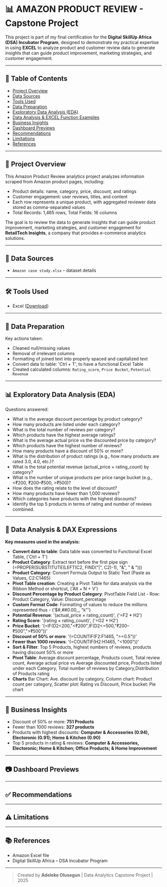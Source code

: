 # 📊 AMAZON PRODUCT REVIEW - Capstone Project

This project is part of my final certification for the **Digital SkillUp Africa (DSA) Incubator Program**, designed to demonstrate my practical expertise in using **EXCEL** to analyze product and customer review data to generate insights that can guide product improvement, marketing strategies, and customer engagement.

---

## 📑 Table of Contents
- [Project Overview](#project-overview)
- [Data Sources](#data-sources)
- [Tools Used](#tools-used)
- [Data Preparation](#data-preparation)
- [Exploratory Data Analysis (EDA)](#exploratory-data-analysis-eda)
- [Data Analysis & EXCEL Function Examples](#data-analysis--excel-function-examples)
- [Business Insights](#business-insights)
- [Dashboard Previews](#dashboard-previews)
- [Recommendations](#recommendations)
- [Limitations](#limitations)
- [References](#references)

---

## 📌 Project Overview

This Amazon Product Review analytics project analyzes information scraped from Amazon product pages, including:
- Product details: name, category, price, discount, and ratings
- Customer engagement: user reviews, titles, and content
- Each row represents a unique product, with aggregated reviewer data stored as comma-separated values
- Total Records: 1,465 rows, Total Fields: 16 columns

The goal is to review the data to generate insights that can guide product improvement, marketing strategies, and customer engagement for **RetailTech Insights**, a company that provides e-commerce analytics solutions.

---

## 📂 Data Sources

- `Amazon case study.xlsx` – dataset details  

---

## 🛠 Tools Used

- Excel ([Download](https://apps.microsoft.com/detail/9N4JH8NGJR9B?hl=en-us&gl=NG&ocid=pdpshare))

---

## 🧹 Data Preparation

Key actions taken:
- Cleaned null/missing values
- Removal of irrelevant columns
- Formatting of joined text into properly spaced and capitalized text
- Convert data to table: 'Ctrl + T', to have a functional Excel Table
- Created calculated columns: `Rating_score`, `Price Bucket`, `Potential Revenue`

---

## 📊 Exploratory Data Analysis (EDA)

Questions answered:
- What is the average discount percentage by product category?
- How many products are listed under each category?
- What is the total number of reviews per category?
- Which products have the highest average ratings?
- What is the average actual price vs the discounted price by category?
- Which products have the highest number of reviews?
- How many products have a discount of 50% or more?
- What is the distribution of product ratings (e.g., how many products are rated 3.0, 4.0, etc.)?
- What is the total potential revenue (actual_price × rating_count) by category?
- What is the number of unique products per price range bucket (e.g., <₹200, ₹200–₹500, >₹500)?
- How does the rating relate to the level of discount?
- How many products have fewer than 1,000 reviews?
- Which categories have products with the highest discounts?
- Identify the top 5 products in terms of rating and number of reviews combined.

---

## 🧮 Data Analysis & DAX Expressions

**Key measures used in the analysis:**

- **Convert data to table**: Data table was converted to Functional Excel Table, ('Ctrl + T')
- **Product Category**: Extract text before the first pipe sign (=PROPER(SUBSTITUTE(LEFT(C2, FIND("|", C2)-1), "&", " & ")))
- **Product Category**: Convert Formula Output to Static Text (Paste as Values, C2:C1465) 
- **Pivot Table creation**: Creating a Pivot Table for data analysis via the Ribbon Method or shortcut, ('Alt + N + V')
- **Discount Percentage by Product Category**: PivotTable Field List - Row: Product Category, Value: Discount_percetage
- **Custom Format Code**: Formatting of values to reduce the millions represented thus - ('$#,##0.00,,, "k"') 
- **Potential Revenue**: '(actual_price × rating_count)', ('=F2 * H2')
- **Rating Score**: '(rating × rating_count)', ('=G2 * H2')
- **Price Bucket**: '(=IF(D2<200,"<₹200",IF(D2<=500,"₹200–₹500",">₹500"))'
- **Discount of 50% or more**: '(=COUNTIF(F2:F1465, ">=0.5"))'
- **Fewer than 1000 reviews**: '(=COUNTIF(H2:H1465, "<1000"))'
- **Sort & Filter**: Top 5 Products, highest numbers of reviews, products having discount 50% or more
- **Pivot Table**: Average discount percentage, Products count, Total review count, Average actual price vs Average discounted price, Products listed under each Category, Total number of reviews by Category,Distribution of Products rating
- **Charts** Bar Chart: Ave. discount by category, Column chart: Product count per category, Scatter plot: Rating vs Discount, Price bucket: Pie chart

---

## 🧠 Business Insights

- Discount of 50% or more: **751 Products** 
- Fewer than 1000 reviews: **327 products**
- Products with highest discounts: **Computer & Accessories (0.94), Electoronic (0.91); Home & Kitchen (0.90)**
- Top 5 products in rating & reviews: **Computer & Accessories, Electoronic; Home & Kitchen; Office Products; & Home Improvement**

---

## 📷 Dashboard Previews



---

## ✅ Recommendations



---

## ⚠️ Limitations



---

## 📚 References

- Amazon Excel file
- Digital SkillUp Africa – DSA Incubator Program

---

> Created by **Adeleke Olusegun** | Data Analytics Capstone Project | 2025
